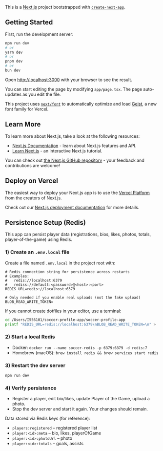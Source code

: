 This is a [Next.js](https://nextjs.org) project bootstrapped with [`create-next-app`](https://nextjs.org/docs/app/api-reference/cli/create-next-app).

## Getting Started

First, run the development server:

```bash
npm run dev
# or
yarn dev
# or
pnpm dev
# or
bun dev
```

Open [http://localhost:3000](http://localhost:3000) with your browser to see the result.

You can start editing the page by modifying `app/page.tsx`. The page auto-updates as you edit the file.

This project uses [`next/font`](https://nextjs.org/docs/app/building-your-application/optimizing/fonts) to automatically optimize and load [Geist](https://vercel.com/font), a new font family for Vercel.

## Learn More

To learn more about Next.js, take a look at the following resources:

- [Next.js Documentation](https://nextjs.org/docs) - learn about Next.js features and API.
- [Learn Next.js](https://nextjs.org/learn) - an interactive Next.js tutorial.

You can check out [the Next.js GitHub repository](https://github.com/vercel/next.js) - your feedback and contributions are welcome!

## Deploy on Vercel

The easiest way to deploy your Next.js app is to use the [Vercel Platform](https://vercel.com/new?utm_medium=default-template&filter=next.js&utm_source=create-next-app&utm_campaign=create-next-app-readme) from the creators of Next.js.

Check out our [Next.js deployment documentation](https://nextjs.org/docs/app/building-your-application/deploying) for more details.

## Persistence Setup (Redis)

This app can persist player data (registrations, bios, likes, photos, totals, player-of-the-game) using Redis.

### 1) Create an `.env.local` file
Create a file named `.env.local` in the project root with:

```
# Redis connection string for persistence across restarts
# Examples:
#   redis://localhost:6379
#   rediss://default:<password>@<host>:<port>
REDIS_URL=redis://localhost:6379

# Only needed if you enable real uploads (not the fake upload)
BLOB_READ_WRITE_TOKEN=
```

If you cannot create dotfiles in your editor, use a terminal:

```bash
cd /Users/I556101/soccer-profile-app/soccer-profile-app
printf "REDIS_URL=redis://localhost:6379\nBLOB_READ_WRITE_TOKEN=\n" > .env.local
```

### 2) Start a local Redis
- Docker: `docker run --name soccer-redis -p 6379:6379 -d redis:7`
- Homebrew (macOS): `brew install redis && brew services start redis`

### 3) Restart the dev server
```bash
npm run dev
```

### 4) Verify persistence
- Register a player, edit bio/likes, update Player of the Game, upload a photo.
- Stop the dev server and start it again. Your changes should remain.

Data stored via Redis keys (for reference):
- `players:registered` – registered player list
- `player:<id>:meta` – bio, likes, playerOfGame
- `player:<id>:photoUrl` – photo
- `player:<id>:totals` – goals, assists
